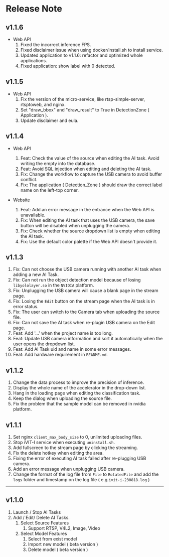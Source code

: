 # Release Note

## v1.1.6
* Web API
  1. Fixed the incorrect inference FPS.
  2. Fixed disclaimer issue when using docker/install.sh to install service.
  3. Updated application to v1.1.6: refactor and optimized whole applications.
  4. Fixed application: show label with 0 detected.

## v1.1.5
* Web API
  1. Fix the version of the micro-service, like rtsp-simple-server, rtsptoweb, and nginx.
  2. Set "draw_bbox" and "draw_result" to True in DetectionZone ( Application ).
  3. Update disclaimer and eula.

## v1.1.4
* Web API
  1. Feat: Check the value of the source when editing the AI task. Avoid writing the empty into the database.
  2. Feat: Avoid SQL injection when editing and deleting the AI task.
  3. Fix: Change the workflow to capture the USB camera to avoid buffer conflict.
  4. Fix: The application ( Detection_Zone ) should draw the correct label name on the left-top corner.

* Website
  1. Feat: Add an error message in the entrance when the Web API is unavailable.
  2. Fix: When editing the AI task that uses the USB camera, the save button will be disabled when unplugging the camera.
  3. Fix: Check whether the source dropdown list is empty when editing the AI task.
  4. Fix: Use the default color palette if the Web API doesn't provide it. 

## v1.1.3
1. Fix: Can not choose the USB camera running with another AI task when adding a new AI Task.
2. Fix: Can not run the object detection model because of losing `libyololayer.so` in the `NVIDIA` platform.
3. Fix: Unplugging the USB camera will cause a blank page in the stream page.
4. Fix: Losing the `Edit` button on the stream page when the AI task is in error status.
5. Fix: The user can switch to the Camera tab when uploading the source file.
6. Fix: Can not save the AI task when re-plugin USB camera on the Edit page.
7. Feat: Add '...' when the project name is too long.
8. Feat: Update USB camera information and sort it automatically when the user opens the dropdown list.
9. Feat: Add AI Task uid and name in some error messages.
10. Feat: Add hardware requirement in `README.md`.

## v1.1.2
1. Change the data process to improve the precision of inference.
2. Display the whole name of the accelerator in the drop-down list.
3. Hang in the loading page when editing the classification task.
4. Keep the dialog when uploading the source file. 
5. Fix the problem that the sample model can be removed in nvidia platform.

## v1.1.1 
1. Set nginx `client_max_body_size` to 0, unlimited uploading files.
2. Stop iVIT-I service when executing `uninstall.sh`.
3. Add fullscreen to the stream page by clicking the streaming.
4. Fix the delete hotkey when editing the area.
5. Fixing the error of executing AI task failed after re-plugging USB camera.
6. Add an error message when unplugging USB camera.
7. Change the format of the log file from `File` to `RotatedFile` and add the `logs` folder and timestamp on the log file ( e.g.`ivit-i-230818.log` )

---

## v1.1.0
1. Launch / Stop AI Tasks
2. Add / Edit/ Delete AI Tasks.
    1. Select Source Features
        1. Support RTSP, V4L2, Image, Video
    2. Select Model Features
        1. Select from exist model
        2. Import new model ( beta version )
        3. Delete model ( beta version )
